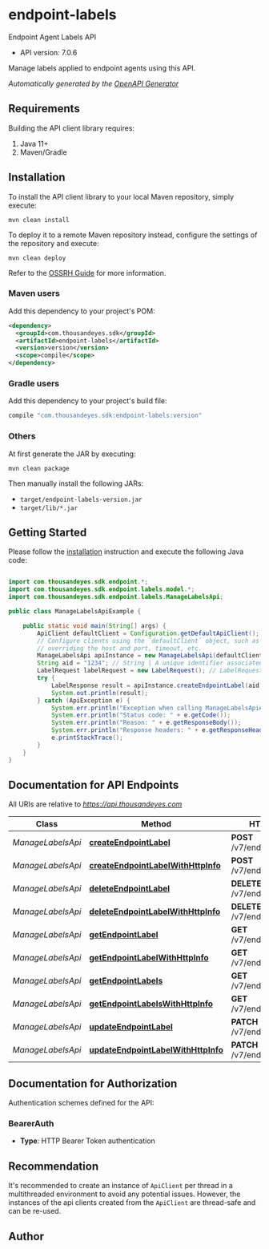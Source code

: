 # endpoint-labels

Endpoint Agent Labels API

- API version: 7.0.6

Manage labels applied to endpoint agents using this API.



*Automatically generated by the [OpenAPI Generator](https://openapi-generator.tech)*

## Requirements

Building the API client library requires:

1. Java 11+
2. Maven/Gradle

## Installation

To install the API client library to your local Maven repository, simply execute:

```shell
mvn clean install
```

To deploy it to a remote Maven repository instead, configure the settings of the repository and execute:

```shell
mvn clean deploy
```

Refer to the [OSSRH Guide](http://central.sonatype.org/pages/ossrh-guide.html) for more information.

### Maven users

Add this dependency to your project's POM:

```xml
<dependency>
  <groupId>com.thousandeyes.sdk</groupId>
  <artifactId>endpoint-labels</artifactId>
  <version>version</version>
  <scope>compile</scope>
</dependency>
```

### Gradle users

Add this dependency to your project's build file:

```groovy
compile "com.thousandeyes.sdk:endpoint-labels:version"
```

### Others

At first generate the JAR by executing:

```shell
mvn clean package
```

Then manually install the following JARs:

- `target/endpoint-labels-version.jar`
- `target/lib/*.jar`

## Getting Started

Please follow the [installation](#installation) instruction and execute the following Java code:

```java

import com.thousandeyes.sdk.endpoint.*;
import com.thousandeyes.sdk.endpoint.labels.model.*;
import com.thousandeyes.sdk.endpoint.labels.ManageLabelsApi;

public class ManageLabelsApiExample {

    public static void main(String[] args) {
        ApiClient defaultClient = Configuration.getDefaultApiClient();
        // Configure clients using the `defaultClient` object, such as
        // overriding the host and port, timeout, etc.
        ManageLabelsApi apiInstance = new ManageLabelsApi(defaultClient);
        String aid = "1234"; // String | A unique identifier associated with your account group. You can retrieve your `AccountGroupId` from the `/account-groups` endpoint. Note that you must be assigned to the target account group. Specifying this parameter without being assigned to the target account group will result in an error response.
        LabelRequest labelRequest = new LabelRequest(); // LabelRequest | Label settings
        try {
            LabelResponse result = apiInstance.createEndpointLabel(aid, labelRequest);
            System.out.println(result);
        } catch (ApiException e) {
            System.err.println("Exception when calling ManageLabelsApi#createEndpointLabel");
            System.err.println("Status code: " + e.getCode());
            System.err.println("Reason: " + e.getResponseBody());
            System.err.println("Response headers: " + e.getResponseHeaders());
            e.printStackTrace();
        }
    }
}

```

## Documentation for API Endpoints

All URIs are relative to *https://api.thousandeyes.com*

Class | Method | HTTP request | Description
------------ | ------------- | ------------- | -------------
*ManageLabelsApi* | [**createEndpointLabel**](docs/ManageLabelsApi.md#createEndpointLabel) | **POST** /v7/endpoint/labels | Create label
*ManageLabelsApi* | [**createEndpointLabelWithHttpInfo**](docs/ManageLabelsApi.md#createEndpointLabelWithHttpInfo) | **POST** /v7/endpoint/labels | Create label
*ManageLabelsApi* | [**deleteEndpointLabel**](docs/ManageLabelsApi.md#deleteEndpointLabel) | **DELETE** /v7/endpoint/labels/{id} | Delete label
*ManageLabelsApi* | [**deleteEndpointLabelWithHttpInfo**](docs/ManageLabelsApi.md#deleteEndpointLabelWithHttpInfo) | **DELETE** /v7/endpoint/labels/{id} | Delete label
*ManageLabelsApi* | [**getEndpointLabel**](docs/ManageLabelsApi.md#getEndpointLabel) | **GET** /v7/endpoint/labels/{id} | Retrieve label
*ManageLabelsApi* | [**getEndpointLabelWithHttpInfo**](docs/ManageLabelsApi.md#getEndpointLabelWithHttpInfo) | **GET** /v7/endpoint/labels/{id} | Retrieve label
*ManageLabelsApi* | [**getEndpointLabels**](docs/ManageLabelsApi.md#getEndpointLabels) | **GET** /v7/endpoint/labels | List labels
*ManageLabelsApi* | [**getEndpointLabelsWithHttpInfo**](docs/ManageLabelsApi.md#getEndpointLabelsWithHttpInfo) | **GET** /v7/endpoint/labels | List labels
*ManageLabelsApi* | [**updateEndpointLabel**](docs/ManageLabelsApi.md#updateEndpointLabel) | **PATCH** /v7/endpoint/labels/{id} | Update label
*ManageLabelsApi* | [**updateEndpointLabelWithHttpInfo**](docs/ManageLabelsApi.md#updateEndpointLabelWithHttpInfo) | **PATCH** /v7/endpoint/labels/{id} | Update label


<a id="documentation-for-authorization"></a>
## Documentation for Authorization


Authentication schemes defined for the API:
<a id="BearerAuth"></a>
### BearerAuth


- **Type**: HTTP Bearer Token authentication


## Recommendation

It's recommended to create an instance of `ApiClient` per thread in a multithreaded environment to avoid any potential issues.
However, the instances of the api clients created from the `ApiClient` are thread-safe and can be re-used.

## Author



